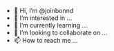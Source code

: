 - 👋 Hi, I’m @joinbonnd
- 👀 I’m interested in ...
- 🌱 I’m currently learning ...
- 💞️ I’m looking to collaborate on ...
- 📫 How to reach me ...

<!---
joinbonnd/joinbonnd is a ✨ special ✨ repository because its `README.md` (this file) appears on your GitHub profile.
You can click the Preview link to take a look at your changes.
--->
